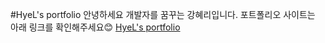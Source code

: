 #HyeL's portfolio
안녕하세요 개발자를 꿈꾸는 강혜리입니다.
포트폴리오 사이트는 아래 링크를 확인해주세요😊
[HyeL's portfolio](https://hyel-portfolio.netlify.app/)